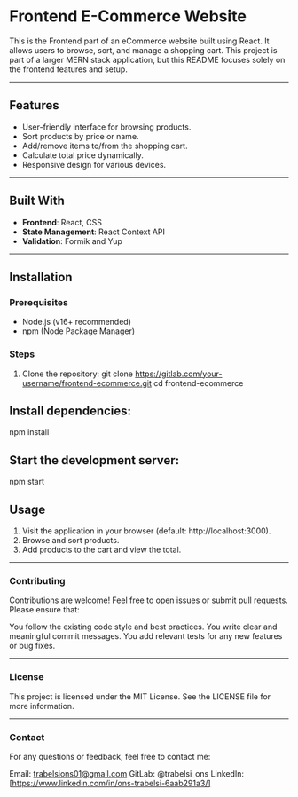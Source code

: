 # Frontend E-Commerce Website

This is the Frontend part of an eCommerce website built using React. It allows users to browse, sort, and manage a shopping cart. This project is part of a larger MERN stack application, but this README focuses solely on the frontend features and setup.

---

## Features

- User-friendly interface for browsing products.
- Sort products by price or name.
- Add/remove items to/from the shopping cart.
- Calculate total price dynamically.
- Responsive design for various devices.

---

## Built With

- **Frontend**: React, CSS
- **State Management**: React Context API
- **Validation**: Formik and Yup

---

## Installation

### Prerequisites

- Node.js (v16+ recommended)
- npm (Node Package Manager)

### Steps

1. Clone the repository:
   git clone https://gitlab.com/your-username/frontend-ecommerce.git
   cd frontend-ecommerce

## Install dependencies:

npm install

## Start the development server:

npm start

## Usage

1. Visit the application in your browser (default: http://localhost:3000).
2. Browse and sort products.
3. Add products to the cart and view the total.

---

### Contributing

Contributions are welcome! Feel free to open issues or submit pull requests. Please ensure that:

You follow the existing code style and best practices.
You write clear and meaningful commit messages.
You add relevant tests for any new features or bug fixes.

---

### License

This project is licensed under the MIT License. See the LICENSE file for more information.

---

### Contact

For any questions or feedback, feel free to contact me:

Email: trabelsions01@gmail.com
GitLab: @trabelsi_ons
LinkedIn: [https://www.linkedin.com/in/ons-trabelsi-6aab291a3/]
